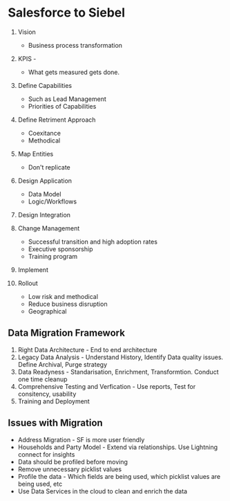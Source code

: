 # Salesforce to Siebel

1. Vision
	* Business process transformation

2. KPIS - 
	* What gets measured gets done.

3. Define Capabilities
	* Such as Lead Management
	* Priorities of Capabilities

4. Define Retriment Approach
	* Coexitance
	* Methodical

5. Map Entities
	* Don't replicate

6. Design Application
	* Data Model
	* Logic/Workflows

7. Design Integration

8. Change Management
	* Successful transition and high adoption rates
	* Executive sponsorship
	* Training program

9. Implement

10. Rollout
	* Low risk and methodical
	* Reduce business disruption
	* Geographical


## Data Migration Framework

1. Right Data Architecture - End to end architecture
2. Legacy Data Analysis - Understand History, Identify Data quality issues. Define Archival, Purge strategy
3. Data Readyness - Standarisation, Enrichment, Transformtion. Conduct one time cleanup
4. Comprehensive Testing and Verfication - Use reports, Test for consitency, usability
5. Training and Deployment

## Issues with Migration
* Address Migration - SF is more user friendly
* Households and Party Model - Extend via relationships. Use Lightning connect for insights
* Data should be profiled before moving
* Remove unnecessary picklist values
* Profile the data - Which fields are being used, which picklist values are being used, etc
* Use Data Services in the cloud to clean and enrich the data